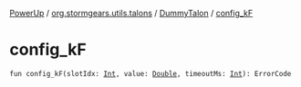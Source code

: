 [PowerUp](../../index.md) / [org.stormgears.utils.talons](../index.md) / [DummyTalon](index.md) / [config_kF](./config_k-f.md)

# config_kF

`fun config_kF(slotIdx: `[`Int`](https://kotlinlang.org/api/latest/jvm/stdlib/kotlin/-int/index.html)`, value: `[`Double`](https://kotlinlang.org/api/latest/jvm/stdlib/kotlin/-double/index.html)`, timeoutMs: `[`Int`](https://kotlinlang.org/api/latest/jvm/stdlib/kotlin/-int/index.html)`): ErrorCode`